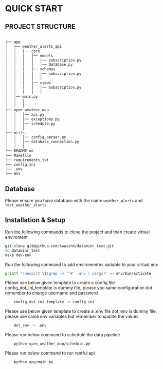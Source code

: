 # QUICK START

## PROJECT STRUCTURE

```bash

├── app
│   ├── weather_alerts_api
│   │   │── core
│   │   │   │── models
│   │   │   │   │── subscription.py
│   │   │   │   │── database.py
│   │   │   │── schemas
│   │   │   │   │── subscription.py
│   │   │   │   │
│   │   │   │── views
│   │   │   │   │── subscription.py
│   │   │   │   │
│   │── main.py                    
│   │   │   
│   │   │ 
├── open_weather_map
│   │   │── api.py
│   │   │── exceptions.py
│   │   │── schedule.py
│   │   │
├── utils
│   │   │── config_parser.py
│   │   │── database_connection.py
│   │   │
└── README.md
└── Makefile
└── requirements.txt
└── config.ini
└── .env
└── env
```

## Database 

Please ensure you have database with the name `weather_alerts` and `test_weather_alerts`

## Installation & Setup

Run the following commands to clone the project and then create virtual enviroment

```bash
git clone git@github.com:AwaishK/dataminr_test.git
cd dataminr_test
make dev-env
```

Run the following command to add environemtns variable to your virtual env

```bash
printf "\nexport \$(grep -v '^#' .env | xargs)" >> env/bin/activate
```

Please use below given template to create a config file 
config_dot_ini_template is dummy file, please you same configuration but remember to change username and password

```bash
    config_dot_ini_template -> config.ini
```

Please use below given template to create a .env file
dot_env is dummy file, please use same env variables but remember to update the values

```bash
    dot_env -> .env
```

Please run below command to schedule the data pipeline

```bash
    python open_weather_map/schedule.py
```

Please run below command to run restful api

```bash
    python app/main.py
```

